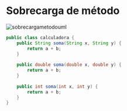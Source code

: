 # Sobrecarga de método

![sobrecargametodouml](https://user-images.githubusercontent.com/104468335/194682573-3fce1d02-3a02-454f-bc20-fc6d3f23aea6.png)

```java
public class calculadora {
    public String soma(String x, String y) {
        return a + b;
    }
    
    public double soma(double x, double y) {
        return a + b;
    }
    
    public int soma(int x, int y) {
        return a + b;
    }    
}
```
